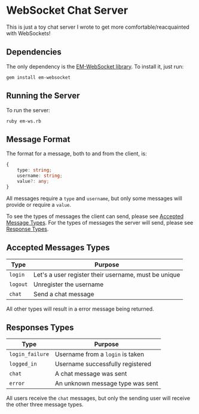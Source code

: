 # WebSocket Chat Server

This is just a toy chat server I wrote to get more comfortable/reacquainted with WebSockets!

## Dependencies

The only dependency is the [EM-WebSocket library](https://github.com/igrigorik/em-websocket/).
To install it, just run:

```shell
gem install em-websocket
```

## Running the Server

To run the server:

```shell
ruby em-ws.rb
```

## Message Format

The format for a message, both to and from the client, is:

```typescript
{
    type: string;
    username: string;
    value?: any;
}
```

All messages require a `type` and `username`, but only some messages will
provide or require a `value`.

To see the types of messages the client can send, please see
[Accepted Message Types](#client-types). For the types of messages the
server will send, please see [Response Types](#server-types).

## <a href="client-types"></a>Accepted Messages Types

Type|Purpose
---|---
`login`|Let's a user register their username, must be unique
`logout`|Unregister the username
`chat`|Send a chat message

All other types will result in a error message being returned.

## <a href="server-types"></a>Responses Types

Type|Purpose
---|---
`login_failure`|Username from a `login` is taken
`logged_in`|Username successfully registered
`chat`|A chat message was sent
`error`|An unknown message type was sent

All users receive the `chat` messages, but only the sending user will
receive the other three message types.